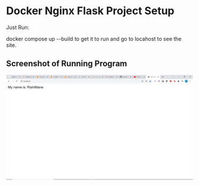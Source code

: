 # Docker Nginx Flask Project Setup

Just Run:

docker compose up --build to get it to run and go to locahost to see the site.

## Screenshot of Running Program

![Running Program](screenshots/screenshot.PNG)
